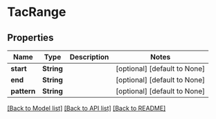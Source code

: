 # TacRange

## Properties
Name | Type | Description | Notes
------------ | ------------- | ------------- | -------------
**start** | **String** |  | [optional] [default to None]
**end** | **String** |  | [optional] [default to None]
**pattern** | **String** |  | [optional] [default to None]

[[Back to Model list]](../README.md#documentation-for-models) [[Back to API list]](../README.md#documentation-for-api-endpoints) [[Back to README]](../README.md)


